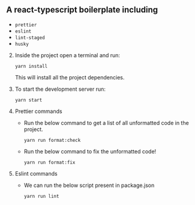 ## A react-typescript boilerplate including

- `prettier`
- `eslint`
- `lint-staged`
- `husky`


2. Inside the project open a terminal and run:

   ```
   yarn install
   ```

   This will install all the project dependencies.

3. To start the development server run:

   ```
   yarn start
   ```

4. Prettier commands

   - Run the below command to get a list of all unformatted code in the project.

     ```
     yarn run format:check
     ```

   - Run the below command to fix the unformatted code!

     ```
     yarn run format:fix
     ```

5. Eslint commands

   - We can run the below script present in package.json

     ```
     yarn run lint
     ```


